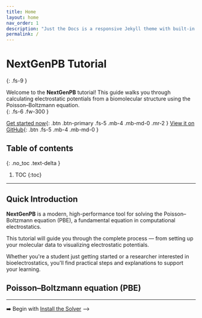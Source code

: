 ```yaml
---
title: Home
layout: home
nav_order: 1
description: "Just the Docs is a responsive Jekyll theme with built-in search that is easily customizable and hosted on GitHub Pages."
permalink: /
---
```


# NextGenPB Tutorial
{: .fs-9 }

Welcome to the **NextGenPB** tutorial! This guide walks you through calculating electrostatic potentials from a biomolecular structure using the Poisson–Boltzmann equation.  
{: .fs-6 .fw-300 }

[Get started now](#quick-introduction){: .btn .btn-primary .fs-5 .mb-4 .mb-md-0 .mr-2 }
[View it on GitHub][Just the Docs repo]{: .btn .fs-5 .mb-4 .mb-md-0 }
<!-- [Devel directory][Just the Docs repo devel]{: .btn .fs-5 .mb-4 .mb-md-0 } -->

## Table of contents
{: .no_toc .text-delta }

1. TOC
{:toc}
---

## Quick Introduction

**NextGenPB** is a modern, high-performance tool for solving the Poisson–Boltzmann equation (PBE), a fundamental equation in computational electrostatics.

This tutorial will guide you through the complete process — from setting up your molecular data to visualizing electrostatic potentials.

Whether you're a student just getting started or a researcher interested in bioelectrostatics, you'll find practical steps and explanations to support your learning.

## Poisson–Boltzmann equation (PBE)
<!-- ## Table of Contents

- [Install the Solver](install.md)
- [Run the Solver](run.md)
- [Input Files](files.md)
- [Outputs & Visualize Results](visualize.md) -->


---

➡️ Begin with [Install the Solver](/docs/installation/index.md) -->

[Just the Docs repo]: https://github.com/concept-lab/NextGenPB
[Just the Docs repo devel]: https://github.com/vdiflorio/NextGenPB

